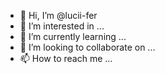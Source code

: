 - 👋 Hi, I’m @lucii-fer
- 👀 I’m interested in ...
- 🌱 I’m currently learning ...
- 💞️ I’m looking to collaborate on ...
- 📫 How to reach me ...

<!---
lucii-fer/lucii-fer is a ✨ special ✨ repository because its `README.md` (this file) appears on your GitHub profile.
You can click the Preview link to take a look at your changes.
--->
